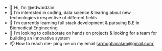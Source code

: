 - 👋 Hi, I’m @edwardzan
- 👀 I’m interested in coding, data science & learing about new technologies irrespective of different fields
- 🌱 I’m currently learning full stack development & pursuing B.E in Biomedical Engineering 
- 💞️ I’m looking to collaborate on hands on projects & looking for a team for building an innovative system
- 📫 How to reach me- ping me on my email [armoghanalam@gmail.com]

<!---
edwardzan/edwardzan is a ✨ special ✨ repository because its `README.md` (this file) appears on your GitHub profile.
You can click the Preview link to take a look at your changes.
--->

